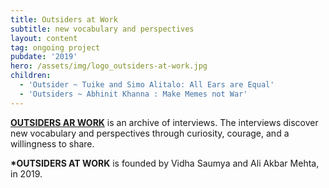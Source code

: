 ```yaml
---
title: Outsiders at Work
subtitle: new vocabulary and perspectives
layout: content
tag: ongoing project
pubdate: '2019'
hero: /assets/img/logo_outsiders-at-work.jpg
children:
  - 'Outsider ~ Tuike and Simo Alitalo: All Ears are Equal'
  - 'Outsiders ~ Abhinit Khanna : Make Memes not War'
---
```

[**OUTSIDERS AR WORK**](https://outsidersatwork.wordpress.com/) is an archive of interviews. The interviews discover new vocabulary and perspectives through curiosity, courage, and a willingness to share.

**\*OUTSIDERS AT WORK** is founded by Vidha Saumya and Ali Akbar Mehta, in 2019.
